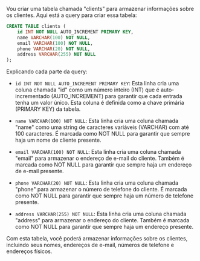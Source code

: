 Vou criar uma tabela chamada "clients" para armazenar informações sobre os clientes. Aqui está a query para criar essa tabela:

```sql
CREATE TABLE clients (
    id INT NOT NULL AUTO_INCREMENT PRIMARY KEY,
    name VARCHAR(100) NOT NULL,
    email VARCHAR(100) NOT NULL,
    phone VARCHAR(20) NOT NULL,
    address VARCHAR(255) NOT NULL
);
```

Explicando cada parte da query:

- `id INT NOT NULL AUTO_INCREMENT PRIMARY KEY`: Esta linha cria uma coluna chamada "id" como um número inteiro (INT) que é auto-incrementado (AUTO_INCREMENT) para garantir que cada entrada tenha um valor único. Esta coluna é definida como a chave primária (PRIMARY KEY) da tabela.
  
- `name VARCHAR(100) NOT NULL`: Esta linha cria uma coluna chamada "name" como uma string de caracteres variáveis (VARCHAR) com até 100 caracteres. É marcada como NOT NULL para garantir que sempre haja um nome de cliente presente.

- `email VARCHAR(100) NOT NULL`: Esta linha cria uma coluna chamada "email" para armazenar o endereço de e-mail do cliente. Também é marcada como NOT NULL para garantir que sempre haja um endereço de e-mail presente.

- `phone VARCHAR(20) NOT NULL`: Esta linha cria uma coluna chamada "phone" para armazenar o número de telefone do cliente. É marcada como NOT NULL para garantir que sempre haja um número de telefone presente.

- `address VARCHAR(255) NOT NULL`: Esta linha cria uma coluna chamada "address" para armazenar o endereço do cliente. Também é marcada como NOT NULL para garantir que sempre haja um endereço presente.

Com esta tabela, você poderá armazenar informações sobre os clientes, incluindo seus nomes, endereços de e-mail, números de telefone e endereços físicos.